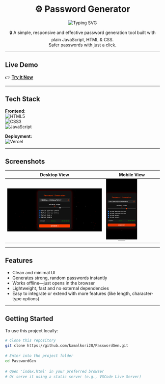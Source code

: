 <h1 align="center">⚙️ Password Generator</h1>

<p align="center">
  <img src="https://readme-typing-svg.herokuapp.com?font=Fira+Code&size=24&pause=1000&color=4CAF50&center=true&vCenter=true&width=435&lines=Hi+%F0%9F%94%92+I'm+Kamal;Easy+&+Secure+Password+Generator;HTML+%7C+CSS+%7C+JavaScript" alt="Typing SVG" />
</p>

<p align="center">
  🔒 A simple, responsive and effective password generation tool built with plain JavaScript, HTML & CSS.<br>
  Safer passwords with just a click.
</p>

---

##  Live Demo

👉 **[Try It Now](https://password-gen-wine.vercel.app)**

---

##  Tech Stack

**Frontend:**  
![HTML5](https://img.shields.io/badge/HTML5-E34F26?style=for-the-badge&logo=html5&logoColor=white)  
![CSS3](https://img.shields.io/badge/CSS3-1572B6?style=for-the-badge&logo=css3&logoColor=white)  
![JavaScript](https://img.shields.io/badge/JavaScript-ES6+-F7DF1E?style=for-the-badge&logo=javascript&logoColor=black)

**Deployment:**  
![Vercel](https://password-gen-wine.vercel.app/)

---

##  Screenshots

| Desktop View | Mobile View |
|--------------|-------------|
| <img src="./screenshots/01_Home.png" alt="Homepage Screenshot" width="100%" /> | <img src="./screenshots/02_Responsive.png" alt="Mobile Screenshot" width="60%" /> |

---

##  Features

-  Clean and minimal UI  
-  Generates strong, random passwords instantly  
-  Works offline—just opens in the browser  
-  Lightweight, fast and no external dependencies  
-  Easy to integrate or extend with more features (like length, character-type options)

---

##  Getting Started

To use this project locally:

```bash
# Clone this repository
git clone https://github.com/kamalkori28/PasswordGen.git

# Enter into the project folder
cd PasswordGen

# Open 'index.html' in your preferred browser
# Or serve it using a static server (e.g., VSCode Live Server)
